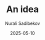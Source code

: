 ---
layout:     post
title:      An idea
# subtitle:   First ever post.
date:       2025-05-10
author:     Nurali Sadibekov
# header-img: img/post-bg-cook.jpg
catalog: false
tags:
    - Company
---